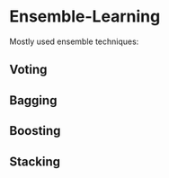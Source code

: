 # Ensemble-Learning

Mostly used ensemble techniques:

<h2>Voting </h2>
<h2>Bagging </h2>
<h2>Boosting </h2>
<h2>Stacking </h2>

